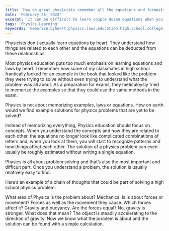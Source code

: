 ```yaml
---
title: 'How do great physicists remember all the equations and formuals?'
date: 'February 26, 2022'
excerpt: 'It can be difficult to learn couple dozen equations when you are studying physics. How on earth do great physicist remember all the equations?'
tags: 'Physics,Learning'
keywords: 'memorize,byheart,physics,laws,education,high,school,college,university'
---
```


Physicists don't actually learn equations by heart. They understand how things are related to each other and the equations can be deducted from these relationships.

Most physics education puts too much emphasis on learning equations and laws by heart. I remember how some of my classmates in high school frantically looked for an example in the book that looked like the problem they were trying to solve without even trying to understand what the problem was all about. As a preparation for exams, they meticuloysly tried to memorize the examples so that they could use the same methods in the exam.

Physics is not about memorizing examples, laws or equations. How on earth would we find example solutions for physics problems that are yet to be solved?

Instead of memorizing everything, Physics education should focus on concepts. When you understand the concepts and how they are related to each other, the equations no longer look like complicated combinations of letters and, when you look at them, you will start to recognize patterns and how things affect each other. The solution of a physics problem can even usually be roughly estimated without writing a single equation.

Physics is all about problem solving and that’s also the most important and difficult part. Once you understand a problem, the solution is usually relatively easy to find.

Here’s an example of a chain of thoughts that could be part of solving a high school physics problem:

What area of Physics is the problem about? Mechanics. Is is about forces or movement? Forces as well as the movement they cause. Which forces affect it? Gravity and buoyancy. Are the forces equal? No, gravity is stronger. What does that mean? The object is steadily accelerating to the direction of gravity. Now we know what the problem is about and the solution can be found with a simple calculation.
